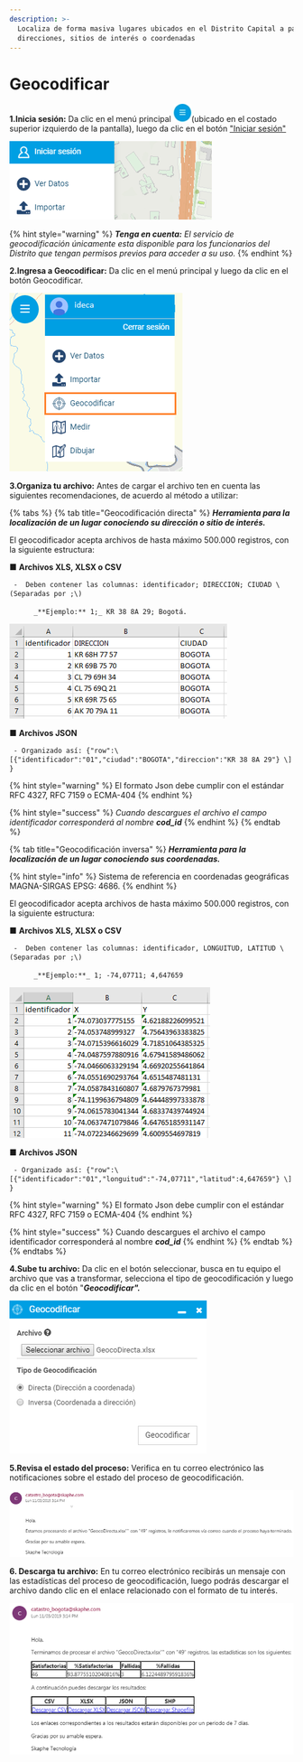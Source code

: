 ```yaml
---
description: >-
  Localiza de forma masiva lugares ubicados en el Distrito Capital a partir de
  direcciones, sitios de interés o coordenadas
---
```


# Geocodificar

**1.Inicia sesión:** Da clic en el menú principal ![](.gitbook/assets/menu_1.jpg)\(ubicado en el costado superior izquierdo de la pantalla\), luego da clic en el botón ["Iniciar sesión"](https://mapasbogota.gitbook.io/ayuda/iniciar-sesion)

![](.gitbook/assets/image%20%28105%29.png)

{% hint style="warning" %}
_**Tenga en cuenta:** El servicio de geocodificación únicamente esta disponible para los funcionarios del Distrito que tengan permisos previos para acceder a su uso._ 
{% endhint %}

**2.Ingresa a Geocodificar:** Da clic en el menú principal y luego da clic en el botón Geocodificar.

![](.gitbook/assets/image%20%2896%29.png)

**3.Organiza tu archivo:** Antes de cargar el archivo ten en cuenta las siguientes recomendaciones, de acuerdo al método a utilizar:

{% tabs %}
{% tab title="Geocodificación directa" %}
_**Herramienta para la localización de un lugar conociendo su dirección o sitio de interés.**_

El geocodificador acepta archivos de hasta máximo 500.000 registros, con la siguiente estructura:

■ **Archivos XLS, XLSX o CSV** 

     -  Deben contener las columnas: identificador; DIRECCION; CIUDAD \(Separadas por ;\)

          _**Ejemplo:** 1;_ KR 38 8A 29; Bogotá.

![](.gitbook/assets/image%20%28216%29.png)

■  **Archivos JSON** 

     - Organizado así: {"row":\[{"identificador":"01","ciudad":"BOGOTA","direccion":"KR 38 8A 29"} \] }

{% hint style="warning" %}
El formato Json debe cumplir con el estándar RFC 4327, RFC 7159 o ECMA-404
{% endhint %}

{% hint style="success" %}
_Cuando descargues el archivo el campo identificador corresponderá al nombre **cod\_id**_ 
{% endhint %}
{% endtab %}

{% tab title="Geocodificación inversa" %}
_**Herramienta para la localización de un lugar conociendo sus coordenadas.**_

{% hint style="info" %}
Sistema de referencia en coordenadas geográficas MAGNA-SIRGAS EPSG: 4686.
{% endhint %}

El geocodificador acepta archivos de hasta máximo 500.000 registros, con la siguiente estructura:

■ **Archivos XLS, XLSX o CSV** 

     -  Deben contener las columnas: identificador, LONGUITUD, LATITUD \(Separadas por ;\)

          _**Ejemplo:**_ 1; -74,07711; 4,647659

![](.gitbook/assets/image%20%2840%29.png)

■  **Archivos JSON** 

     - Organizado así: {"row":\[{"identificador":"01","longuitud":"-74,07711","latitud":4,647659"} \] }

{% hint style="warning" %}
El formato Json debe cumplir con el estándar RFC 4327, RFC 7159 o ECMA-404
{% endhint %}

{% hint style="success" %}
Cuando descargues el archivo el campo identificador corresponderá al nombre _**cod\_id**_ 
{% endhint %}
{% endtab %}
{% endtabs %}

**4.Sube tu archivo:** Da clic en el botón seleccionar, busca en tu equipo el archivo que vas a transformar, selecciona el tipo de geocodificación y luego da clic en el botón "_**Geocodificar".**_

![](.gitbook/assets/image%20%2860%29.png)

**5.Revisa el estado del proceso:** Verifica en tu correo electrónico las notificaciones sobre el estado del proceso de geocodificación.

![](.gitbook/assets/image%20%2850%29.png)

**6. Descarga tu archivo:** En tu correo electrónico recibirás un mensaje con las estadísticas del proceso de geocodificación, luego podrás descargar el archivo dando clic en el enlace relacionado con el formato de tu interés.

![](.gitbook/assets/image%20%2855%29.png)

